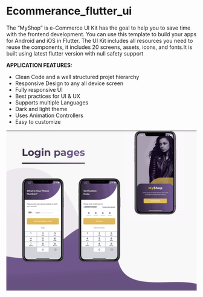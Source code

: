 # Ecommerance_flutter_ui

The “MyShop” is e-Commerce UI Kit has the goal to help you to save time with the frontend development. You can use this template to build your apps for Android and iOS in Flutter. The UI Kit includes all resources you need to reuse the components, it includes 20 screens, assets, icons, and fonts.It is built using latest flutter version with null safety support

**APPLICATION FEATURES:**

- Clean Code and a well structured projet hierarchy
- Responsive Design to any all device screen
- Fully responsive UI
- Best practices for UI & UX
- Supports multiple Languages
- Dark and light theme
- Uses Animation Controllers
- Easy to customize


<img width="964" alt="login_screens" src="https://github.com/masood12/Flutter-Ecommerce-UI-Template/blob/master/assets/promotional/login_page.png">
